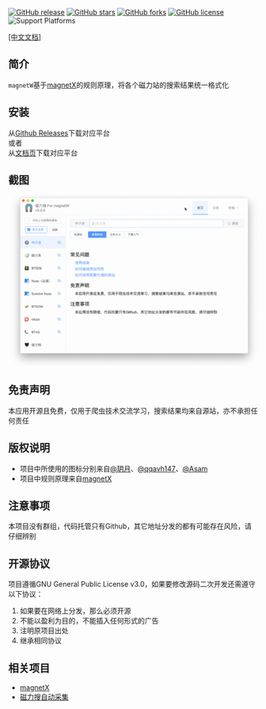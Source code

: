 [![GitHub release](https://img.shields.io/github/release/dengyuhan/magnetW)](https://github.com/dengyuhan/magnetW/releases)
[![GitHub stars](https://img.shields.io/github/stars/dengyuhan/magnetW)](https://github.com/dengyuhan/magnetW/stars)
[![GitHub forks](https://img.shields.io/github/forks/dengyuhan/magnetW)](https://github.com/dengyuhan/magnetW/forks)
[![GitHub license](https://img.shields.io/github/license/dengyuhan/magnetW)](https://github.com/dengyuhan/magnetW/blob/master/LICENSE)
![Support Platforms](https://camo.githubusercontent.com/a50c47295f350646d08f2e1ccd797ceca3840e52/68747470733a2f2f696d672e736869656c64732e696f2f62616467652f706c6174666f726d2d6d61634f5325323025374325323057696e646f77732532302537432532304c696e75782d6c69676874677265792e737667)
 
[[中文文档]](http://magnetw.app/guide/)

## 简介
`magnetW`基于[magnetX](https://github.com/youusername/magnetX)的规则原理，将各个磁力站的搜索结果统一格式化

## 安装
从[Github Releases](https://github.com/dengyuhan/magnetW/releases)下载对应平台  
或者  
从[文档页](http://magnetw.app/)下载对应平台

## 截图
![](/screenshots/app.gif)


## 免责声明
本应用开源且免费，仅用于爬虫技术交流学习，搜索结果均来自源站，亦不承担任何责任

## 版权说明
* 项目中所使用的图标分别来自[@玥月](https://www.iconfont.cn/user/detail?uid=8898)、[@qqavh147](https://www.iconfont.cn/user/detail?uid=158352)、[@Asam](https://www.iconfont.cn/user/detail?uid=600186)
* 项目中规则原理来自[magnetX](https://github.com/youusername/magnetX)

## 注意事项
本项目没有群组，代码托管只有Github，其它地址分发的都有可能存在风险，请仔细辨别

## 开源协议
项目遵循GNU General Public License v3.0，如果要修改源码二次开发还需遵守以下协议：

1. 如果要在网络上分发，那么必须开源
2. 不能以盈利为目的，不能插入任何形式的广告
3. 注明原项目出处
4. 继承相同协议

## 相关项目
* [magnetX](https://github.com/youusername/magnetX)
* [磁力搜自动采集](https://github.com/dengyuhan/LardMonkeyScripts#%E7%A3%81%E5%8A%9B%E6%90%9C%E8%87%AA%E5%8A%A8%E9%87%87%E9%9B%86)
